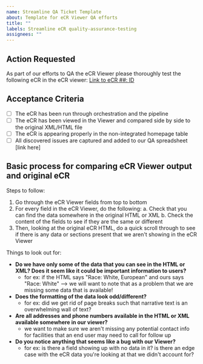 ```yaml
---
name: Streamline QA Ticket Template
about: Template for eCR Viewer QA efforts
title: ""
labels: Streamline eCR quality-assurance-testing
assignees: ""
---
```


## Action Requested

As part of our efforts to QA the eCR Viewer please thoroughly test the following eCR in the eCR viewer: [Link to eCR ##: ID]()

## Acceptance Criteria

- [ ] The eCR has been run through orchestration and the pipeline
- [ ] The eCR has been viewed in the Viewer and compared side by side to the original XML/HTML file
- [ ] The eCR is appearing properly in the non-integrated homepage table
- [ ] All discovered issues are captured and added to our QA spreadsheet [link here]

## Basic process for comparing eCR Viewer output and original eCR

Steps to follow:

1. Go through the eCR Viewer fields from top to bottom
2. For every field in the eCR Viewer, do the following:
   a. Check that you can find the data somewhere in the original HTML or XML
   b. Check the content of the fields to see if they are the same or different
3. Then, looking at the original eCR HTML, do a quick scroll through to see if there is any data or sections present that we aren't showing in the eCR Viewer

Things to look out for:

- **Do we have only some of the data that you can see in the HTML or XML? Does it seem like it could be important information to users?**
  - for ex: if the HTML says "Race: White, European" and ours says "Race: White" --> we will want to note that as a problem that we are missing some data that is available!
- **Does the formatting of the data look odd/different?**
  - for ex: did we get rid of page breaks such that narrative text is an overwhelming wall of text?
- **Are all addresses and phone numbers available in the HTML or XML available somewhere in our viewer?**
  - we want to make sure we aren't missing any potential contact info for facilities that an end user may need to call for follow up
- **Do you notice anything that seems like a bug with our Viewer?**
  - for ex: is there a field showing up with no data in it? is there an edge case with the eCR data you're looking at that we didn't account for?
